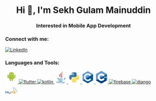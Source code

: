 <h1 align="center">Hi 👋, I'm Sekh Gulam Mainuddin</h1>
<h3 align="center">Interested in Mobile App Development</h3>

<h3 align="left">Connect with me:</h3>

<p align="left">
  <a href="[https://developer.android.com](https://www.linkedin.com/in/sekh-gulam-mainuddin-2614b020b/?lipi=urn%3Ali%3Apage%3Aprofile_common_profile_index%3B0ce95202-0321-4ec2-95f2-2fdc1eccf15b)" target="_blank" rel="noreferrer"> <img src="[https://raw.githubusercontent.com/devicons/devicon/master/icons/android/android-original-wordmark.svg](https://media.licdn.com/dms/image/C4D0BAQGyOWvr4W0Pow/company-logo_100_100/0/1590003577120?e=1680134400&v=beta&t=RjeX6y8Vd-IINNQDq1m7l_1wqELLTQqvJ4Hd4GX-2gM)" alt="LinkedIn" width="40" height="40"/> </a>
</p>

<h3 align="left">Languages and Tools:</h3>

<p align="left"> 
  <a href="https://developer.android.com" target="_blank" rel="noreferrer"> <img src="https://raw.githubusercontent.com/devicons/devicon/master/icons/android/android-original-wordmark.svg" alt="android" width="40" height="40"/> </a>
  <a href="https://flutter.dev" target="_blank" rel="noreferrer"> <img src="https://www.vectorlogo.zone/logos/flutterio/flutterio-icon.svg" alt="flutter" width="40" height="40"/> </a> 
  <a href="https://kotlinlang.org" target="_blank" rel="noreferrer"> <img src="https://www.vectorlogo.zone/logos/kotlinlang/kotlinlang-icon.svg" alt="kotlin" width="40" height="40"/> </a> 
   <a href="https://www.java.com" target="_blank" rel="noreferrer"> <img src="https://raw.githubusercontent.com/devicons/devicon/master/icons/java/java-original.svg" alt="java" width="40" height="40"/> </a>
  <a href="https://www.python.org" target="_blank" rel="noreferrer"> <img src="https://raw.githubusercontent.com/devicons/devicon/master/icons/python/python-original.svg" alt="python" width="40" height="40"/> </a>
  <a href="https://www.cprogramming.com/" target="_blank" rel="noreferrer"> <img src="https://raw.githubusercontent.com/devicons/devicon/master/icons/c/c-original.svg" alt="c" width="40" height="40"/> </a> 
  <a href="https://www.w3schools.com/cpp/" target="_blank" rel="noreferrer"> <img src="https://raw.githubusercontent.com/devicons/devicon/master/icons/cplusplus/cplusplus-original.svg" alt="cplusplus" width="40" height="40"/> </a>
  <a href="https://firebase.google.com/" target="_blank" rel="noreferrer"> <img src="https://www.vectorlogo.zone/logos/firebase/firebase-icon.svg" alt="firebase" width="40" height="40"/> </a> 
  <a href="https://www.djangoproject.com/" target="_blank" rel="noreferrer"> <img src="https://cdn.worldvectorlogo.com/logos/django.svg" alt="django" width="40" height="40"/> </a>
  <a href="https://www.mysql.com/" target="_blank" rel="noreferrer"> <img src="https://raw.githubusercontent.com/devicons/devicon/master/icons/mysql/mysql-original-wordmark.svg" alt="mysql" width="40" height="40"/> </a>  
  </p>
